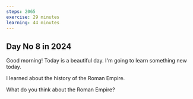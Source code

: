 ```yaml
---
steps: 2065
exercise: 29 minutes
learning: 44 minutes
---
```

## Day No 8 in 2024
Good morning! Today is a beautiful day.
I'm going to learn something new today.

I learned about the history of the Roman Empire.

What do you think about the Roman Empire?
